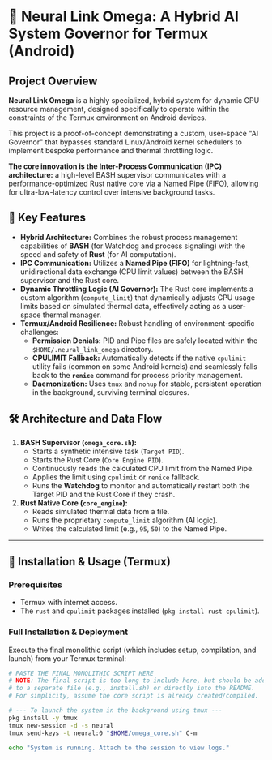 # 🤖 Neural Link Omega: A Hybrid AI System Governor for Termux (Android)

## Project Overview

**Neural Link Omega** is a highly specialized, hybrid system for dynamic CPU resource management, designed specifically to operate within the constraints of the Termux environment on Android devices.

This project is a proof-of-concept demonstrating a custom, user-space "AI Governor" that bypasses standard Linux/Android kernel schedulers to implement bespoke performance and thermal throttling logic.

**The core innovation is the Inter-Process Communication (IPC) architecture:** a high-level BASH supervisor communicates with a performance-optimized Rust native core via a Named Pipe (FIFO), allowing for ultra-low-latency control over intensive background tasks.

## 🌟 Key Features

* **Hybrid Architecture:** Combines the robust process management capabilities of **BASH** (for Watchdog and process signaling) with the speed and safety of **Rust** (for AI computation).
* **IPC Communication:** Utilizes a **Named Pipe (FIFO)** for lightning-fast, unidirectional data exchange (CPU limit values) between the BASH supervisor and the Rust core.
* **Dynamic Throttling Logic (AI Governor):** The Rust core implements a custom algorithm (`compute_limit`) that dynamically adjusts CPU usage limits based on simulated thermal data, effectively acting as a user-space thermal manager.
* **Termux/Android Resilience:** Robust handling of environment-specific challenges:
    * **Permission Denials:** PID and Pipe files are safely located within the `$HOME/.neural_link_omega` directory.
    * **CPULIMIT Fallback:** Automatically detects if the native `cpulimit` utility fails (common on some Android kernels) and seamlessly falls back to the **`renice`** command for process priority management.
    * **Daemonization:** Uses `tmux` and `nohup` for stable, persistent operation in the background, surviving terminal closures.

## 🛠️ Architecture and Data Flow

1.  **BASH Supervisor (`omega_core.sh`):**
    * Starts a synthetic intensive task (`Target PID`).
    * Starts the Rust Core (`Core Engine PID`).
    * Continuously reads the calculated CPU limit from the Named Pipe.
    * Applies the limit using `cpulimit` or `renice` fallback.
    * Runs the **Watchdog** to monitor and automatically restart both the Target PID and the Rust Core if they crash.
2.  **Rust Native Core (`core_engine`):**
    * Reads simulated thermal data from a file.
    * Runs the proprietary `compute_limit` algorithm (AI logic).
    * Writes the calculated limit (e.g., `95`, `50`) to the Named Pipe.

---

## 🚀 Installation & Usage (Termux)

### Prerequisites

* Termux with internet access.
* The `rust` and `cpulimit` packages installed (`pkg install rust cpulimit`).

### Full Installation & Deployment

Execute the final monolithic script (which includes setup, compilation, and launch) from your Termux terminal:

```bash
# PASTE THE FINAL MONOLITHIC SCRIPT HERE
# NOTE: The final script is too long to include here, but should be added 
# to a separate file (e.g., install.sh) or directly into the README.
# For simplicity, assume the core script is already created/compiled.

# --- To launch the system in the background using tmux ---
pkg install -y tmux
tmux new-session -d -s neural 
tmux send-keys -t neural:0 "$HOME/omega_core.sh" C-m

echo "System is running. Attach to the session to view logs."
